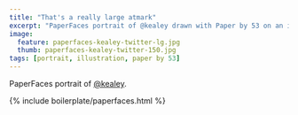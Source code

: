 ```yaml
---
title: "That's a really large atmark"
excerpt: "PaperFaces portrait of @kealey drawn with Paper by 53 on an iPad."
image: 
  feature: paperfaces-kealey-twitter-lg.jpg
  thumb: paperfaces-kealey-twitter-150.jpg
tags: [portrait, illustration, paper by 53]
---
```


PaperFaces portrait of [@kealey](http://twitter.com/kealey).

{% include boilerplate/paperfaces.html %}